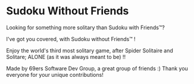 # Sudoku Without Friends

Looking for something more solitary than Sudoku with Friends™? 

I've got you covered, with Sudoku without Friends™ !

Enjoy the world's third most solitary game, after Spider Solitaire and Solitare; ALONE (as it was always meant to be) !!

Made by 69ers Software Dev Group, a great group of friends :) Thank you everyone for your unique contributions!
